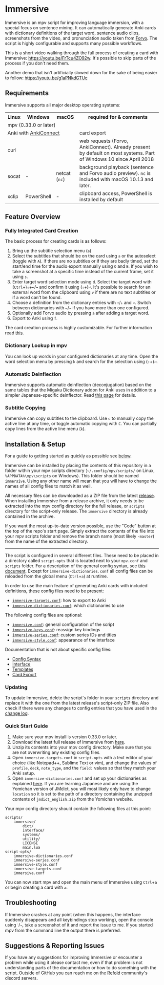 # Immersive

Immersive is an mpv script for improving language immersion, with a special
focus on sentence mining. It can automatically generate Anki cards with
dictionary definitions of the target word, sentence audio clips, screenshots
from the video, and pronunciation audio taken from [Forvo](https://forvo.com/).
The script is highly configurable and supports many possible workflows.

This is a short video walking through the full process of creating a card with
Immersive: https://youtu.be/FrTcu4ZO92w. It's possible to skip parts of the
process if you don't need them.

Another demo that isn't artificially slowed down for the sake of being easier
to follow: https://youtu.be/g1aPNkdGTUc


## Requirements

Immersive supports all major desktop operating systems:

<table>
	<tr>
		<th>Linux</th>
		<th>Windows</th>
		<th>macOS</th>
		<th>required for & comments</th>
	</tr>
	<tr>
		<td colspan="3">mpv (0.33.0 or later)</td>
		<td></td>
	</tr>
	<tr>
		<td colspan="3">
			Anki with <a href="https://ankiweb.net/shared/info/2055492159">AnkiConnect</a>
		</td>
		<td>card export</td>
	</tr>
	<tr>
		<td colspan="3">curl</td>
		<td>
			web requests (Forvo, AnkiConnect). Already present by default on most systems.
			Part of Windows 10 since April 2018
		</td>
	</tr>
	<tr>
		<td>socat</td>
		<td>-</td>
		<td>netcat (<code>nc</code>)</td>
		<td>
			background playback (sentence and Forvo audio preview).
			<code>nc</code> is included with macOS 10.13 and later.
		</td>
	</tr>
	<tr>
		<td>xclip</td>
		<td>PowerShell</td>
		<td>-</td>
		<td>clipboard access, PowerShell is installed by default</td>
	</tr>
</table>


## Feature Overview

### Fully Integrated Card Creation

The basic process for creating cards is as follows:

1. Bring up the subtitle selection menu (`a`)
2. Select the subtitles that should be on the card using `a` or the autoselect
   (toggle with `A`). If there are no subtitles or if they are badly timed, set
   the start/end time for the audio export manually using `Q` and `E`. If you
   wish to take a screenshot at a specific time instead of the current frame,
   set it using `s`.
3. Enter target word selection mode using `d`. Select the target word with
   (`Ctrl`+)`⇧`+`←`/`→` and confirm it using (`⇧`+)`⏎`. It's possible
   to search for an external word from the clipboard using `v` if there are no
   text subtitles or if a word can't be found.
4. Choose a definition from the dictionary entries with `↑`/`↓` and `⏎`. Switch
   between dictionaries with `←`/`→` if you have more than one configured.
5. Optionally add Forvo audio by pressing `a` after adding a target word.
6. Export to Anki using `f`.

The card creation process is highly customizable. For further information read
[this](/doc/card-export.md).

### Dictionary Lookup in mpv

You can look up words in your configured dictionaries at any time. Open the word
selection menu by pressing `k` and search for the selection using (`⇧`+)`⏎`.

### Automatic Deinflection

Immersive supports automatic deinflection (deconjugation) based on the same
tables that the Migaku Dictionary addon for Anki uses in addition to a
simpler Japanese-specific deinflector.
Read [this page](/doc/lookup-transformations.md) for details.

### Subtitle Copying

Immersive can copy subtitles to the clipboard. Use `c` to manually copy the
active line at any time, or toggle automatic copying with `C`. You can
partially copy lines from the active line menu (`k`).


## Installation & Setup

For a guide to getting started as quickly as possible see [below](#quick-start-guide).

Immersive can be installed by placing the contents of this repository in a
folder within your mpv scripts directory (`~/.config/mpv/scripts/` on Linux,
`%APPDATA%\mpv\scripts` on Windows). This folder should be named `immersive`.
Using any other name will mean that you will have to change the names of all
config files to match it as well.

All necessary files can be downloaded as a ZIP file from the latest
[release](https://github.com/Ben-Kerman/immersive/releases). When installing
Immersive from a release archive, it only needs to be extracted into the mpv
config directory for the full release, or `scripts` directory for the script-only
release. The `immersive` directory is already contained in the archive.

If you want the most up-to-date version possible, use the "Code" button at the
top of the repo's start page. Simply extract the contents of the file into
your mpv scripts folder and remove the branch name (most likely `-master`)
from the name of the extracted directory.

---

The script is configured in several different files. These need to be placed
in a directory called `script-opts` that is located next to your `mpv.conf`
and `scripts` folder. For a description of the general config syntax, see [this
document](/doc/config.md). Except for `immersive-dictionaries.conf` all config
files can be reloaded from the global menu (`Ctrl`+`a`) at runtime.

In order to use the main feature of generating Anki cards with included
definitions, these config files need to be present:
- [`immersive-targets.conf`](/doc/targets.md): how to export to Anki
- [`immersive-dictionaries.conf`](/doc/dictionaries.md): which dictionaries to use

The following config files are optional:
- [`immersive.conf`](/doc/script-config.md): general configuration of the script
- [`immersive-keys.conf`](/doc/keys.md): reassign key bindings
- [`immersive-series.conf`](/doc/series.md): custom series IDs and titles
- [`immersive-style.conf`](/doc/style.md): appearance of the interface

Documentation that is not about specific config files:
- [Config Syntax](/doc/config.md)
- [Interface](/doc/interface.md)
- [Templates](/doc/templates.md)
- [Card Export](/doc/card-export.md)

### Updating

To update Immersive, delete the script's folder in your `scripts` directory
and replace it with the one from the latest release's script-only ZIP file.
Also check if there were any changes to config entries that you have used in
the [change log](/CHANGELOG.md).

### Quick Start Guide

1. Make sure your mpv install is version 0.33.0 or later.
2. Download the latest full release of Immersive from
   [here](https://github.com/Ben-Kerman/immersive/releases).
3. Unzip its contents into your mpv config directory. Make sure that you are
   not overwriting any existing config files.
4. Open `immersive-targets.conf` in `script-opts` with a text editor of your
   choice (like Notepad++, Sublime Text or vim), and change the values of
   `profile`, `deck`, `note_type`, and the `field:` values so that they match
   your Anki setup.
5. Open `immersive-dictionaries.conf` and set up your dictionaries as
   explained [here](/doc/dictionaries.md). If you are learning Japanese and are
   using the Yomichan version of JMdict, you will most likely only have to change
   `location` so it is set to the path of a directory containing the unzipped
   contents of `jmdict_english.zip` from the Yomichan website.

Your mpv config directory should contain the following files at this point:

```
scripts/
    immersive/
        dict/
        interface/
        systems/
        utility/
        LICENSE
        main.lua
script-opts/
    immersive-dictionaries.conf
    immersive-series.conf
    immersive-style.conf
    immersive-targets.conf
    immersive.conf
```

You can now start mpv and open the main menu of Immersive using `Ctrl`+`a` or
begin creating a card with `a`.


## Troubleshooting

If Immersive crashes at any point (when this happens, the interface suddenly
disappears and all keybindings stop working), open the console using `ˋ`/`~`,
take a screenshot of it and report the issue to me. If you started mpv from
the command line the output there is preferred.


## Suggestions & Reporting Issues

If you have any suggestions for improving Immersive or encounter a problem
while using it please contact me, even if that problem is not understanding
parts of the documentation or how to do something with the script. Outside of
GitHub you can reach me on the [Refold](https://refold.la/) community's
discord servers.
